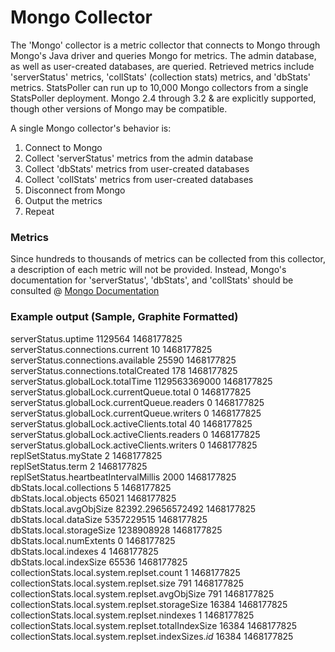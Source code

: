 # Mongo Collector

The 'Mongo' collector is a metric collector that connects to Mongo through Mongo's Java driver and queries Mongo for metrics. The admin database, as well as user-created databases, are queried. Retrieved metrics include 'serverStatus' metrics, 'collStats' (collection stats) metrics, and 'dbStats' metrics. StatsPoller can run up to 10,000 Mongo collectors from a single StatsPoller deployment. Mongo 2.4 through 3.2 & are explicitly supported, though other versions of Mongo may be compatible.

A single Mongo collector's behavior is:

1. Connect to Mongo
1. Collect 'serverStatus' metrics from the admin database
1. Collect 'dbStats' metrics from user-created databases
1. Collect 'collStats' metrics from user-created databases
1. Disconnect from Mongo
1. Output the metrics
1. Repeat

### Metrics

Since hundreds to thousands of metrics can be collected from this collector, a description of each metric will not be provided. Instead, Mongo's documentation for 'serverStatus', 'dbStats', and 'collStats' should be consulted @ [Mongo Documentation](https://docs.mongodb.com/manual/reference/command/nav-diagnostic/)

### Example output (Sample, Graphite Formatted)

serverStatus.uptime 1129564 1468177825  
serverStatus.connections.current 10 1468177825  
serverStatus.connections.available 25590 1468177825  
serverStatus.connections.totalCreated 178 1468177825  
serverStatus.globalLock.totalTime 1129563369000 1468177825  
serverStatus.globalLock.currentQueue.total 0 1468177825  
serverStatus.globalLock.currentQueue.readers 0 1468177825  
serverStatus.globalLock.currentQueue.writers 0 1468177825  
serverStatus.globalLock.activeClients.total 40 1468177825  
serverStatus.globalLock.activeClients.readers 0 1468177825  
serverStatus.globalLock.activeClients.writers 0 1468177825  
replSetStatus.myState 2 1468177825  
replSetStatus.term 2 1468177825  
replSetStatus.heartbeatIntervalMillis 2000 1468177825  
dbStats.local.collections 5 1468177825  
dbStats.local.objects 65021 1468177825  
dbStats.local.avgObjSize 82392.29656572492 1468177825  
dbStats.local.dataSize 5357229515 1468177825  
dbStats.local.storageSize 1238908928 1468177825  
dbStats.local.numExtents 0 1468177825  
dbStats.local.indexes 4 1468177825  
dbStats.local.indexSize 65536 1468177825  
collectionStats.local.system.replset.count 1 1468177825  
collectionStats.local.system.replset.size 791 1468177825  
collectionStats.local.system.replset.avgObjSize 791 1468177825  
collectionStats.local.system.replset.storageSize 16384 1468177825  
collectionStats.local.system.replset.nindexes 1 1468177825  
collectionStats.local.system.replset.totalIndexSize 16384 1468177825  
collectionStats.local.system.replset.indexSizes._id_ 16384 1468177825  
